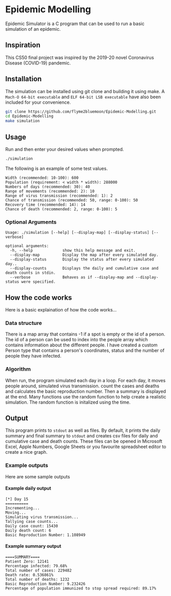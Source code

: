 # Epidemic Modelling

Epidemic Simulator is a C program that can be used to run a basic simulation of an epidemic.

## Inspiration

This CS50 final project was inspired by the 2019-20 novel Coronavirus Disease (COVID-19) pandemic.

## Installation

The simulation can be installed using git clone and building it using make. A `Mach-O 64-bit executable` and `ELF 64-bit LSB executable` have also been included for your convenience.
```sh
git clone https://github.com/flyme2bluemoon/Epidemic-Modelling.git
cd Epidemic-Modelling
make simulation
```

## Usage

Run and then enter your desired values when prompted.
```sh
./simulation
```
The following is an example of some test values.
```
Width (recommended: 10-100): 600
Population (requirement: < width * width): 288000
Numbers of days (recommended: 30): 40
Range of movements (recommended: 2): 10
Range of virus transmission (recommended: 1): 2
Chance of transmission (recommended: 50, range: 0-100): 50
Recovery time (recommended: 14): 14
Chance of death (recommended: 2, range: 0-100): 5
```

### Optional Arguments

```
Usage: ./simulation [--help] [--display-map] [--display-status] [--verbose]

optional arguments:
  -h, --help             show this help message and exit.
  --display-map          Display the map after every simulated day.
  --display-status       Display the status after every simulated day..
  --display-counts       Displays the daily and cumulative case and death counts in stdin.
  --verbose              Behaves as if --display-map and --display-status were specified.
```

## How the code works

Here is a basic explaination of how the code works...

### Data structure

There is a map array that contains -1 if a spot is empty or the id of a person. The id of a person can be used to index into the people array which contains information about the different people. I have created a custom Person type that contains a person's coordinates, status and the number of people they have infected.

### Algorithm

When run, the program simulated each day in a loop. For each day, it moves people around, simulated virus transmission. count the cases and deaths and calculates the basic reproduction number. Then a summary is displayed at the end. Many functions use the random function to help create a realistic simulation. The random function is initalized using the time.

## Output

This program prints to `stdout` as well as files. By default, it prints the daily summary and final summary to `stdout` and creates csv files for daily and cumulative case and death counts. These files can be opened in Microsoft Excel, Apple Numbers, Google Sheets or you favourite spreadsheet editor to create a nice graph.

### Example outputs

Here are some sample outputs

#### Example daily output

```
[*] Day 15
==========
Incrementing...
Moving...
Simulating virus transmission...
Tallying case counts...
Daily case count: 15430
Daily death count: 6
Basic Reproduction Number: 1.108949
```

#### Example summary output

```
====SUMMARY====
Patient Zero: 12141
Percentage infected: 79.68%
Total number of cases: 229482
Death rate: 0.536861%
Total number of deaths: 1232
Basic Reproduction Number: 9.232426
Percentage of population immunized to stop spread required: 89.17%
```